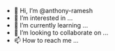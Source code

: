 - 👋 Hi, I’m @anthony-ramesh
- 👀 I’m interested in ...
- 🌱 I’m currently learning ...
- 💞️ I’m looking to collaborate on ...
- 📫 How to reach me ...

<!---
anthony-ramesh/anthony-ramesh is a ✨ special ✨ repository because its `README.md` (this file) appears on your GitHub profile.
You can click the Preview link to take a look at your changes.
--->
